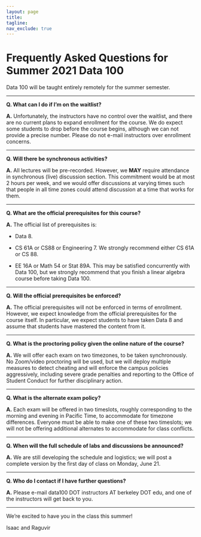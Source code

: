 ```yaml
---
layout: page
title:
tagline:
nav_exclude: true
---
```


# Frequently Asked Questions for Summer 2021 Data 100

Data 100 will be taught entirely remotely for the summer semester.

<!-- Template to copy/paste

---
**Q. **

**A.**
--- -->

---

**Q. What can I do if I’m on the waitlist?**

**A.** Unfortunately, the instructors have no control over the waitlist, and there are no current plans to expand enrollment for the course. We do expect some students to drop before the course begins, although we can not provide a precise number. Please do not e-mail instructors over enrollment concerns.

---

**Q. Will there be synchronous activities?**

**A.** All lectures will be pre-recorded. However, we **MAY** require attendance in synchronous (live) discussion section. This commitment would be at most 2 hours per week, and we would offer discussions at varying times such that people in all time zones could attend discussion at a time that works for them.

---

**Q. What are the official prerequisites for this course?**

**A.** The official list of prerequisites is:

- Data 8.

- CS 61A or CS88 or Engineering 7. We strongly recommend either CS 61A or CS 88.

- EE 16A or Math 54 or Stat 89A. This may be satisfied concurrently with Data 100, but we strongly recommend that you finish a linear algebra course before taking Data 100.

---

**Q. Will the official prerequisites be enforced?**

**A.** The official prerequisites will not be enforced in terms of enrollment. However, we expect knowledge from the official prerequisites for the course itself. In particular, we expect students to have taken Data 8 and assume that students have mastered the content from it.

---

**Q. What is the proctoring policy given the online nature of the course?**

**A.** We will offer each exam on two timezones, to be taken synchronously. No Zoom/video proctoring will be used, but we will deploy multiple measures to detect cheating and will enforce the campus policies aggressively, including severe grade penalties and reporting to the Office of Student Conduct for further disciplinary action.

---

**Q. What is the alternate exam policy?**

**A.** Each exam will be offered in two timeslots, roughly corresponding to the morning and evening in Pacific Time, to accommodate for timezone differences. Everyone must be able to make one of these two timeslots; we will not be offering additional alternates to accommodate for class conflicts.

---

**Q. When will the full schedule of labs and discussions be announced?**

**A.** We are still developing the schedule and logistics; we will post a complete version by the first day of class on Monday, June 21.

---

**Q. Who do I contact if I have further questions?**

**A.** Please e-mail data100 DOT instructors AT berkeley DOT edu, and one of the instructors will get back to you.

---

We’re excited to have you in the class this summer!

Isaac and Raguvir
